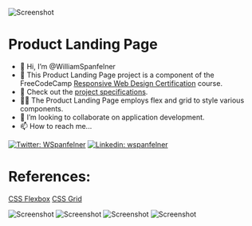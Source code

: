 ![Screenshot](ScreenShots/iphoneSE.png)

# Product Landing Page
- 👋 Hi, I’m @WilliamSpanfelner
- 👀 This Product Landing Page project is a component of the FreeCodeCamp [Responsive Web Design Certification](https://www.freecodecamp.org/learn/responsive-web-design) course.
- 🌱 Check out the [project specifications](https://www.freecodecamp.org/learn/responsive-web-design/responsive-web-design-projects/build-a-product-landing-page).  
- 🧑‍💻 The Product Landing Page employs flex and grid to style various components. 
- 💞️ I’m looking to collaborate on application development.
- 📫 How to reach me...

[//]: # ([![email]&#40;https://img.shields.io/badge/email-wil--1--am%40outlook.com-grey?style=plastic&#41;]&#40;mailto:wil-1-am@outlook.com&#41;)
[![Twitter: WSpanfelner](https://img.shields.io/twitter/follow/wspanfelner?style=plastic&logo=twitter&labelColor=success&logoColor=white)](https://twitter.com/WSpanfelner)
[![Linkedin: wspanfelner](https://img.shields.io/badge/-William_Spanfelner-blue?style=plastic&logo=Linkedin&logoColor=white&link=https://www.linkedin.com/in/wspanfelner)](https://www.linkedin.com/in/wspanfelner)

# References:
[CSS Flexbox](https://developer.mozilla.org/en-US/docs/Web/CSS/CSS_flexible_box_layout)
[CSS Grid](https://developer.mozilla.org/en-US/docs/Web/CSS/CSS_grid_layout)

![Screenshot](ScreenShots/ipad_l.png)
![Screenshot](ScreenShots/ipad.png)
![Screenshot](ScreenShots/iphone12mini.png)
![Screenshot](ScreenShots/iphoneSE_footer.png)